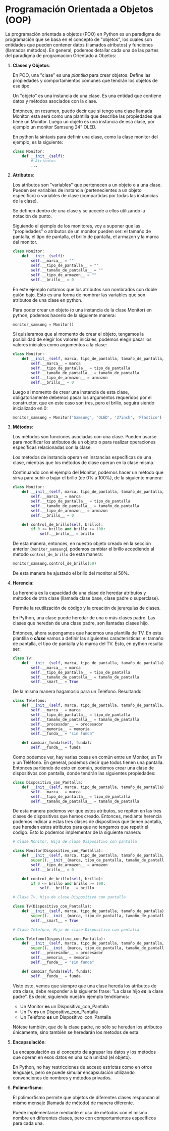 # Programación Orientada a Objetos (OOP)

La programación orientada a objetos (POO) en Python es un paradigma de programación que se basa en el concepto de "objetos", los cuales son entidades que pueden contener datos (llamados atributos) y funciones (llamados métodos). En general, podemos detallar cada una de las partes del paradigma de programacion Orientado a Objetos:

1. **Clases y Objetos**:
   
    En POO, una "clase" es una _plantilla_ para crear objetos. Define las propiedades y comportamientos comunes que tendrán los objetos de ese tipo.

    Un "objeto" es una instancia de una clase. Es una entidad que contiene datos y métodos asociados con la clase.

    Entonces, en resumen, puedo decir que si tengo una clase llamada Monitor, esta será como una plantilla que describe las propiedades que tiene un Monitor. Luego un objeto es una instancia de esa clase, por ejemplo un monitor Samsung 24" OLED.

    En python la sintaxis para definir una clase, como la clase monitor del ejemplo, es la siguiente:

    ```python
    class Monitor:
        def __init__(self):
            # Atributos
            ...
    ```

2. **Atributos**:

    Los atributos son "variables" que pertenecen a un objeto o a una clase. Pueden ser variables de instancia (pertenecientes a un objeto específico) o variables de clase (compartidas por todas las instancias de la clase).

    Se definen dentro de una clase y se accede a ellos utilizando la notación de punto.

    Siguiendo el ejemplo de los monitores, voy a suponer que las "propiedades" o atributos de un monitor pueden ser: el tamaño de pantalla, el tipo de pantalla, el brillo de pantalla, el armazon y la marca del monitor.

    ```python
    class Monitor:
        def __init__(self):
            self.__marca__ = ""
            self.__tipo_de_pantalla__ = ""
            self.__tamaño_de_pantalla__ = ""
            self.__tipo_de_armazon__ = ""
            self.__brillo__ = 0
    ```

    En este ejemplo notamos que los atributos son nombrados con doble guión bajo. Esto es una forma de nombrar las variables que son atributos de una clase en python.

    Para poder crear un objeto (o una instancia de la clase Monitor) en python, podemos hacerlo de la siguiente manera:

    ```python
    monitor_samsung = Monitor()
    ``` 

    Si quisieramos que al momento de crear el objeto, tengamos la posibilidad de elegir los valores iniciales, podemos elegir pasar los valores iniciales como argumentos a la clase:

    ```python
    class Monitor:
        def __init__(self, marca, tipo_de_pantalla, tamaño_de_pantalla, armazon):
            self.__marca__ = marca
            self.__tipo_de_pantalla__ = tipo_de_pantalla
            self.__tamaño_de_pantalla__ = tamaño_de_pantalla
            self.__tipo_de_armazon__ = armazon
            self.__brillo__ = 0
    ```

    Luego al momento de crear una instancia de esta clase, obligatoriamente debemos pasar los argumentos requeridos por el constructor, que en este caso son tres, pero el brillo, seguirá siendo inicializado en 0:

    ```python
    monitor_samsung = Monitor('Samsung', 'OLED', '27inch', 'Plástico')
    ``` 

3. **Métodos**:

    Los métodos son funciones asociadas con una clase. Pueden usarse para modificar los atributos de un objeto o para realizar operaciones específicas relacionadas con la clase.

    Los métodos de instancia operan en instancias específicas de una clase, mientras que los métodos de clase operan en la clase misma.

    Continuando con el ejemplo del Monitor, podemos hacer un método que sirva para subir o bajar el brillo (de 0% a 100%), de la siguiente manera:

    ```python
    class Monitor:
        def __init__(self, marca, tipo_de_pantalla, tamaño_de_pantalla, armazon):
            self.__marca__ = marca
            self.__tipo_de_pantalla__ = tipo_de_pantalla
            self.__tamaño_de_pantalla__ = tamaño_de_pantalla
            self.__tipo_de_armazon__ = armazon
            self.__brillo__ = 0

        def control_de_brillo(self, brillo):
            if 0 <= brillo and brillo >= 100:
                self.__brillo__ = brillo
    ```

    De esta manera, entonces, en nuestro objeto creado en la sección anterior (`monitor_samsung`), podemos cambiar el brillo accediendo al metodo `control_de_brillo` de esta manera:

    ```python
    monitor_samsung.control_de_brillo(50)
    ```

    De esta manera he ajustado el brillo del monitor al 50%.

4. **Herencia**:
   
    La herencia es la capacidad de una clase de heredar atributos y métodos de otra clase (llamada clase base, clase padre o superclase).

    Permite la reutilización de código y la creación de jerarquías de clases.

    En Python, una clase puede heredar de una o más clases padre. Las clases que heredan de una clase padre, son llamadas clases hijo.

    Entonces, ahora supongamos que hacemos una plantilla de TV. En esta plantilla o **_clase_** vamos a definir las siguientes características: el tamaño de pantalla, el tipo de pantalla y la marca del TV. Esto, en python resulta ser:

    ```python
    class Tv:
        def __init__(self, marca, tipo_de_pantalla, tamaño_de_pantalla):
            self.__marca__ = marca
            self.__tipo_de_pantalla__ = tipo_de_pantalla
            self.__tamaño_de_pantalla__ = tamaño_de_pantalla
            self.__smart__ = True
    ```

    De la misma manera hagamoslo para un Teléfono. Resultando:

    ```python
    class Telefono:
        def __init__(self, marca, tipo_de_pantalla, tamaño_de_pantalla, procesador, memoria):
            self.__marca__ = marca
            self.__tipo_de_pantalla__ = tipo_de_pantalla
            self.__tamaño_de_pantalla__ = tamaño_de_pantalla
            self.__procesador__ = procesador
            self.__memoria__ = memoria
            self.__funda__ = "sin funda"

        def cambiar_funda(self, funda):
            self.__funda__ = funda
    ```

    Como podemos ver, hay varias cosas en común entre un Monitor, un Tv y un Teléfono. En general, podemos decir que todos tienen una pantalla. Entonces partiendo de esto en común, podemos crear una clase de dispositivos con pantalla, donde tendrán las siguientes propiedades:

    ```python
    class Dispositivo_con_Pantalla:
        def __init__(self, marca, tipo_de_pantalla, tamaño_de_pantalla):
            self.__marca__ = marca
            self.__tipo_de_pantalla__ = tipo_de_pantalla
            self.__tamaño_de_pantalla__ = tamaño_de_pantalla
    ```

    De esta manera podemos ver que estos atributos, se repiten en las tres clases de dispositivos que hemos creado. Entonces, mediante herencia podemos indicar a estas tres clases de dispositivos que tienen pantalla, que hereden estos atributos para que no tengamos que repetir el codigo. Esto lo podemos implementar de la siguiente manera:

    ```python
    # Clase Monitor, Hija de clase Dispositivo con pantalla

    class Monitor(Dispositivo_con_Pantalla):
        def __init__(self, marca, tipo_de_pantalla, tamaño_de_pantalla, armazon):
            super().__init__(marca, tipo_de_pantalla, tamaño_de_pantalla)
            self.__tipo_de_armazon__ = armazon
            self.__brillo__ = 0

        def control_de_brillo(self, brillo):
            if 0 <= brillo and brillo >= 100:
                self.__brillo__ = brillo

    # Clase Tv, Hija de clase Dispositivo con pantalla

    class Tv(Dispositivo_con_Pantalla):
        def __init__(self, marca, tipo_de_pantalla, tamaño_de_pantalla):
            super().__init__(marca, tipo_de_pantalla, tamaño_de_pantalla)
            self.__smart__ = True

    # Clase Telefono, Hija de clase Dispositivo con pantalla

    class Telefono(Dispositivo_con_Pantalla):
        def __init__(self, marca, tipo_de_pantalla, tamaño_de_pantalla, procesador, memoria):
            super().__init__(marca, tipo_de_pantalla, tamaño_de_pantalla)
            self.__procesador__ = procesador
            self.__memoria__ = memoria
            self.__funda__ = "sin funda"

        def cambiar_funda(self, funda):
            self.__funda__ = funda    
    ```

    Visto esto, vemos que siempre que una clase hereda los atributos de otra clase, debe responder a la siguiente frase: "La clase hijo **_es_** la clase padre". Es decir, siguiendo nuestro ejemplo tendríamos:
    - Un Monitor **es** un Dispositivo_con_Pantalla
    - Un Tv **es** un Dispositivo_con_Pantalla
    - Un Teléfono **es** un Dispositivo_con_Pantalla

    Nótese también, que de la clase padre, no sólo se heredan los atributos únicamente, sino también se heredarán los metodos de esta.

5. **Encapsulación**:

   La encapsulación es el concepto de agrupar los datos y los métodos que operan en esos datos en una sola unidad (el objeto).
   
   En Python, no hay restricciones de acceso estrictas como en otros lenguajes, pero se puede simular encapsulación utilizando convenciones de nombres y métodos privados.

6. **Polimorfismo**:

   El polimorfismo permite que objetos de diferentes clases respondan al mismo mensaje (llamada de método) de manera diferente.
   
   Puede implementarse mediante el uso de métodos con el mismo nombre en diferentes clases, pero con comportamientos específicos para cada una.